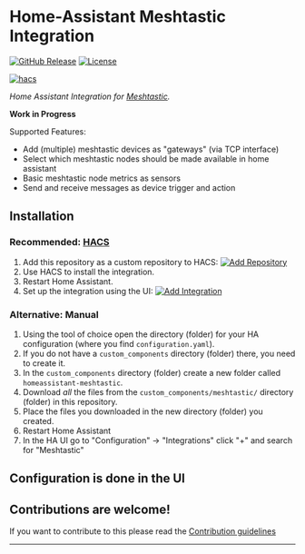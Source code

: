 # Home-Assistant Meshtastic Integration

[![GitHub Release][releases-shield]][releases]
[![License][license-shield]](LICENSE)

[![hacs](https://img.shields.io/badge/HACS-Custom-orange.svg?style=for-the-badge)](https://hacs.xyz/docs/faq/custom_repositories)


_Home Assistant Integration for [Meshtastic](https://www.meshtastic.org)._

**Work in Progress**

Supported Features:
 * Add (multiple) meshtastic devices as "gateways" (via TCP interface)
 * Select which meshtastic nodes should be made available in home assistant
 * Basic meshtastic node metrics as sensors
 * Send and receive messages as device trigger and action


## Installation


### Recommended: [HACS](https://www.hacs.xyz)

1. Add this repository as a custom repository to HACS: [![Add Repository](https://my.home-assistant.io/badges/hacs_repository.svg)](https://my.home-assistant.io/redirect/hacs_repository/?owner=broglep&repository=homeassistant-meshtastic&category=integration)
2. Use HACS to install the integration.
3. Restart Home Assistant.
4. Set up the integration using the UI: [![Add Integration](https://my.home-assistant.io/badges/config_flow_start.svg)](https://my.home-assistant.io/redirect/config_flow_start/?domain=meshtastic)

### Alternative: Manual

1. Using the tool of choice open the directory (folder) for your HA configuration (where you find `configuration.yaml`).
1. If you do not have a `custom_components` directory (folder) there, you need to create it.
1. In the `custom_components` directory (folder) create a new folder called `homeassistant-meshtastic`.
1. Download _all_ the files from the `custom_components/meshtastic/` directory (folder) in this repository.
1. Place the files you downloaded in the new directory (folder) you created.
1. Restart Home Assistant
1. In the HA UI go to "Configuration" -> "Integrations" click "+" and search for "Meshtastic"

## Configuration is done in the UI

<!---->

## Contributions are welcome!

If you want to contribute to this please read the [Contribution guidelines](CONTRIBUTING.md)

***

[commits-shield]: https://img.shields.io/github/commit-activity/y/broglep/homeassistant-meshtastic.svg?style=for-the-badge
[commits]: https://github.com/broglep/homeassistant-meshtastic/commits/main
[license-shield]: https://img.shields.io/github/license/broglep/homeassistant-meshtastic.svg?style=for-the-badge
[releases-shield]: https://img.shields.io/github/release/broglep/homeassistant-meshtastic.svg?style=for-the-badge
[releases]: https://github.com/broglep/homeassistant-meshtastic/releases
